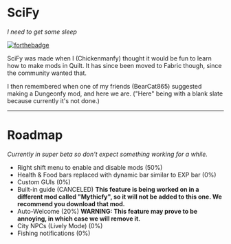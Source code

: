 # SciFy
_I need to get some sleep_

[![forthebadge](https://forthebadge.com/images/badges/made-with-crayons.svg)](https://forthebadge.com)

SciFy was made when I (Chickenmanfy) thought it would be fun to learn how to make mods in Quilt. It has since been moved to Fabric though, since the community wanted that.

I then remembered when one of my friends (BearCat865) suggested making a Dungeonfy mod, and here we are. ("Here" being with a blank slate because currently it's not done.)

---
# Roadmap
_Currently in super beta so don't expect something working for a while._
- Right shift menu to enable and disable mods (50%)
- Health & Food bars replaced with dynamic bar similar to EXP bar (0%)
- Custom GUIs (0%)
- Built-in guide (CANCELED) **This feature is being worked on in a different mod called "Mythicfy", so it will not be added to this one. We recommend you download that mod.**
- Auto-Welcome (20%) **WARNING: This feature may prove to be annoying, in which case we will remove it.**
- City NPCs (Lively Mode) (0%)
- Fishing notifications (0%)